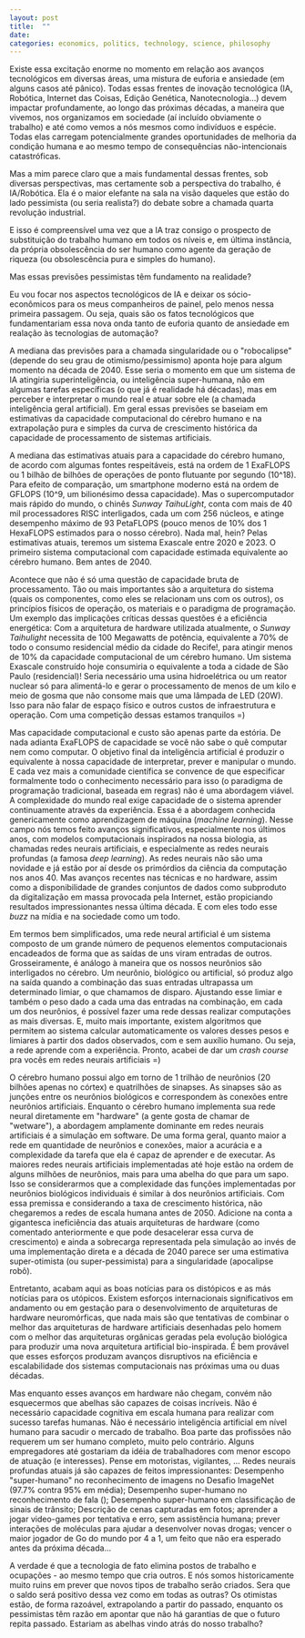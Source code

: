 ```yaml
---
layout: post
title:  ""
date:   
categories: economics, politics, technology, science, philosophy
---
```

<!---
median of singularity forecasts = 2040

median of brain computing power = 10ˆ18 FLOPS
    http://aiimpacts.org/brain-performance-in-flops/
    power efficiency = 10^18 FLOPS / 20W = 10^16 FLOPS/W
current top supercomputer = 10^17 FLOPS
    power efficiency = 10ˆ9 FLOPS/W (100 MW, 70% of Recife household power consumption, Itaipu would power only 140 of those)
    size = 40 cabinets

[book] humans need not apply, 2015
[book] rise of the robots, 2015

other job anxiety waves:
    industrial revolution, séc. 18/19
    "technological unemployment", keynes, primeira metade do séc. 20
    first business computers and industrial robots, 60s
    first personal computers, 80s

recent ai headlines:
    ibm deep blue defeats kasparov, 1997
    ibm watson defeats jeopardy champions, 2011
    imagenet challenge 2012 (10% jump to 85% accuracy against human average 95%, now "super" human 97.7%)
    alphago defeats lee sedol 4-1, 2016

socio-economic evolution:
    1800 <4% urbanization
    2006 >50%
    2014 >80%

there is a sense that convergence of technological advances (ai, robotics, iot, crispr, nano, crypto...) is bringing a 4th industrial revolution with big promisses and big threats

all of those developments are expected to impact deeply the way we live, but the biggest elephant in the room probably from various perspectives but certainly from a labour market one seems to be ai/robotics

And that's understandable because ai brings with it the prospect of human labour replacement, at minimum, and complete human obsolescence ultimately. are those concerns rooted in reality?

i will focus on the technological aspects and leave the socio-economical, at least on this first pass, to my colleagues on this panel. what (if any) are the technology foundations of this new wave of both euphoria and anxiety?

robocalypse (human level ai) is still far ahead (singularity forecasts, computing power still not there, it's not just about flops, open/complex real world requires learning, architecture/paradigm change to networks, simulation and physical realization, simulation energy efficiency still very far from brain, neuromorphic hardware still very far from brain, network sizes still bee-size, human size forecast around 2050, but possibly not enough due to brain node complexity).

but u don't need human level ai to disrupt the labour markets (specific tasks may be took over by bees)

and recent advances in ai, especially deep learning, give good reason for concern for those on the pessimistic side (techniques, large data sets, hardware => results)

the truth is technology does kill jobs - while at the same time create others. and we are historically very bad at predicting what new jobs will be created. will things be net positive this time as before? optimists are reasonably extrapolating from the past while pessimists have a point that there is now gurantee the future will repeat the past. are the bees coming for your job?
-->
Existe essa excitação enorme no momento em relação aos avanços tecnológicos em diversas áreas, uma mistura de euforia e ansiedade (em alguns casos até pânico). Todas essas frentes de inovação tecnológica (IA, Robótica, Internet das Coisas, Edição Genética, Nanotecnologia...) devem impactar profundamente, ao longo das próximas décadas, a maneira que vivemos, nos organizamos em sociedade (aí incluído obviamente o trabalho) e até como vemos a nós mesmos como indivíduos e espécie. Todas elas carregam potencialmente grandes oportunidades de melhoria da condição humana e ao mesmo tempo de consequências não-intencionais catastróficas.

Mas a mim parece claro que a mais fundamental dessas frentes, sob diversas perspectivas, mas certamente sob a perspectiva do trabalho, é IA/Robótica. Ela é o maior elefante na sala na visão daqueles que estão do lado pessimista (ou seria realista?) do debate sobre a chamada quarta revolução industrial.

E isso é compreensível uma vez que a IA traz consigo o prospecto de substituição do trabalho humano em todos os níveis e, em última instância, da própria obsolescência do ser humano como agente da geração de riqueza (ou obsolescência pura e simples do humano).

Mas essas previsões pessimistas têm fundamento na realidade?

Eu vou focar nos aspectos tecnológicos de IA e deixar os sócio-econômicos para os meus companheiros de painel, pelo menos nessa primeira passagem. Ou seja, quais são os fatos tecnológicos que fundamentariam essa nova onda tanto de euforia quanto de ansiedade em realação às tecnologias de automação?

A mediana das previsões para a chamada singularidade ou o "robocalipse" (depende do seu grau de otimismo/pessimismo) aponta hoje para algum momento na década de 2040. Esse seria o momento em que um sistema de IA atingiria superinteligência, ou inteligência super-humana, não em algumas tarefas específicas (o que já é realidade há décadas), mas em perceber e interpretar o mundo real e atuar sobre ele (a chamada inteligência geral artificial). Em geral essas previsões se baseiam em estimativas da capacidade computacional do cérebro humano e na extrapolação pura e simples da curva de crescimento histórica da capacidade de processamento de sistemas artificiais.

A mediana das estimativas atuais para a capacidade do cérebro humano, de acordo com algumas fontes respeitáveis, está na ordem de 1 ExaFLOPS ou 1 bilhão de bilhões de operações de ponto flutuante por segundo (10^18). Para efeito de comparação, um smartphone moderno está na ordem de GFLOPS (10^9, um bilionésimo dessa capacidade). Mas o supercomputador mais rápido do mundo, o chinês _Sunway TaihuLight_, conta com mais de 40 mil processadores RISC interligados, cada um com 256 núcleos, e atinge desempenho máximo de 93 PetaFLOPS (pouco menos de 10% dos 1 HexaFLOPS estimados para o nosso cérebro). Nada mal, hein? Pelas estimativas atuais, teremos um sistema Exascale entre 2020 e 2023. O primeiro sistema computacional com capacidade estimada equivalente ao cérebro humano. Bem antes de 2040.

Acontece que não é só uma questão de capacidade bruta de processamento. Tão ou mais importantes são a arquitetura do sistema (quais os componentes, como eles se relacionam uns com os outros), os princípios físicos de operação, os materiais e o paradigma de programação. Um exemplo das implicações críticas dessas questões é a eficiência energética: Com a arquitetura de hardware utilizada atualmente, o _Sunway Taihulight_ necessita de 100 Megawatts de potência, equivalente a 70% de todo o consumo residencial médio da cidade do Recife!, para atingir menos de 10% da capacidade computacional de um cérebro humano. Um sistema Exascale construído hoje consumiria o equivalente a toda a cidade de São Paulo (residencial)! Seria necessário uma usina hidroelétrica ou um reator nuclear só para alimentá-lo e gerar o processamento de menos de um kilo e meio de gosma que não consome mais que uma lâmpada de LED (20W). Isso para não falar de espaço físico e outros custos de infraestrutura e operação. Com uma competição dessas estamos tranquilos =)

Mas capacidade computacional e custo são apenas parte da estória. De nada adianta ExaFLOPS de capacidade se você não sabe o quê computar nem como computar. O objetivo final da inteligência artificial é produzir o equivalente à nossa capacidade de interpretar, prever e manipular o mundo. E cada vez mais a comunidade científica se convence de que especificar formalmente todo o conhecimento necessário para isso (o paradigma de programação tradicional, baseada em regras) não é uma abordagem viável. A complexidade do mundo real exige capacidade de o sistema aprender continuamente através da experiência. Essa é a abordagem conhecida genericamente como aprendizagem de máquina (_machine learning_). Nesse campo nós temos feito avanços significativos, especialmente nos últimos anos, com modelos computacionais inspirados na nossa biologia, as chamadas redes neurais artificiais, e especialmente as redes neurais profundas (a famosa _deep learning_). As redes neurais não são uma novidade e já estão por aí desde os primórdios da ciência da computação nos anos 40. Mas avanços recentes nas técnicas e no hardware, assim como a disponibilidade de grandes conjuntos de dados como subproduto da digitalização em massa provocada pela Internet, estão propiciando resultados impressionantes nessa última década. E com eles todo esse _buzz_ na mídia e na sociedade como um todo.

Em termos bem simplificados, uma rede neural artificial é um sistema composto de um grande número de pequenos elementos computacionais encadeados de forma que as saídas de uns viram entradas de outros. Grosseiramente, é análogo à maneira que os nossos neurônios são interligados no cérebro. Um neurônio, biológico ou artificial, só produz algo na saída quando a combinação das suas entradas ultrapassa um determinado limiar, o que chamamos de disparo. Ajustando esse limiar e também o peso dado a cada uma das entradas na combinação, em cada um dos neurônios, é possível fazer uma rede dessas realizar computações as mais diversas. E, muito mais importante, existem algoritmos que permitem ao sistema calcular automaticamente os valores desses pesos e limiares à partir dos dados observados, com e sem auxílio humano. Ou seja, a rede aprende com a experiência. Pronto, acabei de dar um _crash course_ pra vocês em redes neurais artificiais =)

O cérebro humano possui algo em torno de 1 trilhão de neurônios (20 bilhões apenas no córtex) e quatrilhões de sinapses. As sinapses são as junções entre os neurônios biológicos e correspondem às conexões entre neurônios artificiais. Enquanto o cérebro humano implementa sua rede neural diretamente em "hardware" (a gente gosta de chamar de "wetware"), a abordagem amplamente dominante em redes neurais artificiais é a simulação em software. De uma forma geral, quanto maior a rede em quantidade de neurônios e conexões, maior a acurácia e a complexidade da tarefa que ela é capaz de aprender e de executar. As maiores redes neurais artificiais implementadas até hoje estão na ordem de alguns milhões de neurônios, mais para uma abelha do que para um sapo. Isso se considerarmos que a complexidade das funções implementadas por neurônios biológicos individuais é similar à dos neurônios artificiais. Com essa premissa e considerando a taxa de crescimento histórica, não chegaremos a redes de escala humana antes de 2050. Adicione na conta a gigantesca ineficiência das atuais arquiteturas de hardware (como comentado anteriormente e que pode desacelerar essa curva de crescimento) e ainda a sobrecarga representada pela simulação ao invés de uma implementação direta e a década de 2040 parece ser uma estimativa super-otimista (ou super-pessimista) para a singularidade (apocalipse robô).

Entretanto, acabam aqui as boas notícias para os distópicos e as más notícias para os utópicos. Existem esforços internacionais significativos em andamento ou em gestação para o desenvolvimento de arquiteturas de hardware neuromórficas, que nada mais são que tentativas de combinar o melhor das arquiteturas de hardware artificiais desenhadas pelo homem com o melhor das arquiteturas orgânicas geradas pela evolução biológica para produzir uma nova arquitetura artificial bio-inspirada. É bem provável que esses esforços produzam avanços disruptivos na eficiência e escalabilidade dos sistemas computacionais nas próximas uma ou duas décadas.

Mas enquanto esses avanços em hardware não chegam, convém não esquecermos que abelhas são capazes de coisas incríveis. Não é necessário capacidade cognitiva em escala humana para realizar com sucesso tarefas humanas. Não é necessário inteligência artificial em nível humano para sacudir o mercado de trabalho. Boa parte das profissões não requerem um ser humano completo, muito pelo contrário. Alguns empregadores até gostariam da idéia de trabalhadores com menor escopo de atuação (e interesses). Pense em motoristas, vigilantes, ... Redes neurais profundas atuais já são capazes de feitos impressionantes: Desempenho "super-humano" no reconhecimento de imagens no Desafio ImageNet (97.7% contra 95% em média); Desempenho super-humano no reconhecimento de fala (); Desempenho super-humano em classificação de sinais de trânsito; Descrição de cenas capturadas em fotos; aprender a jogar video-games por tentativa e erro, sem assistência humana; prever interações de moléculas para ajudar a desenvolver novas drogas; vencer o maior jogador de Go do mundo por 4 a 1, um feito que não era esperado antes da próxima década...

A verdade é que a tecnologia de fato elimina postos de trabalho e ocupações - ao mesmo tempo que cria outros. E nós somos historicamente muito ruins em prever que novos tipos de trabalho serão criados. Sera que o saldo será positivo dessa vez como em todas as outras? Os otimistas estão, de forma razoável, extrapolando a partir do passado, enquanto os pessimistas têm razão em apontar que não há garantias de que o futuro repita passado. Estariam as abelhas vindo atrás do nosso trabalho?
